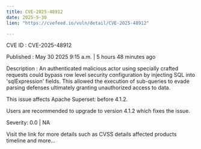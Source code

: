 ```yaml
---
title: CVE-2025-48912
date: 2025-5-30
lien: "https://cvefeed.io/vuln/detail/CVE-2025-48912"

---
```


CVE ID : CVE-2025-48912

Published :  May 30
2025
9:15 a.m. | 5 hours
48 minutes ago

Description : An authenticated malicious actor using specially crafted requests could bypass row level security configuration by injecting SQL into 'sqlExpression' fields. This allowed the execution of sub-queries to evade parsing defenses ultimately granting unauthorized access to data.

This issue affects Apache Superset: before 4.1.2.

Users are recommended to upgrade to version 4.1.2
which fixes the issue.

Severity: 0.0 | NA

Visit the link for more details
such as CVSS details
affected products
timeline
and more...

